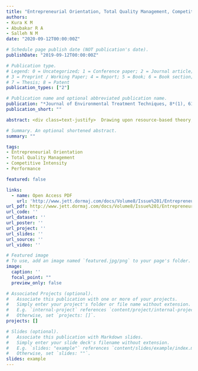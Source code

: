 ```yaml
---
title: "Entrepreneurial Orientation, Total Quality Management, Competitive Intensity, and Performance of SMEs: A Resource-Based Approach"
authors:
- Kura K M
- Abubakar R A
- Salleh N M
date: "2020-09-12T00:00:00Z"

# Schedule page publish date (NOT publication's date).
publishDate: "2019-09-12T00:00:00Z"

# Publication type.
# Legend: 0 = Uncategorized; 1 = Conference paper; 2 = Journal article;
# 3 = Preprint / Working Paper; 4 = Report; 5 = Book; 6 = Book section;
# 7 = Thesis; 8 = Patent
publication_types: ["2"]

# Publication name and optional abbreviated publication name.
publication: "*Journal of Environmental Treatment Techniques, 8*(1), 61–72"
publication_short: ""

abstract: <div class=text-justify>  Drawing upon resource-based theory, as well as contingency theory, this study examined the role of competitive intensity in moderating the relationships between entrepreneurial orientation, total quality management, and SME performance. Using a stratified random sampling, 714 self-administered questionnaires were distributed to owner‐managers of SMEs operating in Kano and Kaduna in the north west geopolitical zone of Nigeria. Of the 714 questionnaires distributed, 440 unusable questionnaires with 62 percent responses were returned and further analysed. The hypotheses were tested using Partial Least Squares Structural Equation Modeling (PLS-SEM). Results supported the hypothesised main effects of entrepreneurial orientation, and total quality management, on SME performance. Also, the competitive intensity was found to moderate the relationships between entrepreneurial orientation and SME performance. On the contrary, no significant interaction effect was found between total quality management and competitive intensity. The theoretical contribution of the present study lies in its use of competitive intensity as a moderator of the relationships between entrepreneurial orientation, total quality management, and SME performance. </div>

# Summary. An optional shortened abstract.
summary: ""

tags:
- Entrepreneurial Orientation
- Total Quality Management
- Competitive Intensity
- Performance

featured: false

links:
  - name: Open Access PDF
    url: 'http://www.jett.dormaj.com/docs/Volume8/Issue%201/Entrepreneurial%20Orientation,%20Total%20Quality%20Management,%20Competitive%20Intensity,%20and%20Performance%20of%20SMEs%20-%20A%20Resource-Based%20Approach.pdf'
url_pdf: http://www.jett.dormaj.com/docs/Volume8/Issue%201/Entrepreneurial%20Orientation,%20Total%20Quality%20Management,%20Competitive%20Intensity,%20and%20Performance%20of%20SMEs%20-%20A%20Resource-Based%20Approach.pdf
url_code: ''
url_dataset: ''
url_poster: ''
url_project: ''
url_slides: ''
url_source: ''
url_video: ''

# Featured image
# To use, add an image named `featured.jpg/png` to your page's folder. 
image:
  caption: ''
  focal_point: ""
  preview_only: false

# Associated Projects (optional).
#   Associate this publication with one or more of your projects.
#   Simply enter your project's folder or file name without extension.
#   E.g. `internal-project` references `content/project/internal-project/index.md`.
#   Otherwise, set `projects: []`.
projects: []

# Slides (optional).
#   Associate this publication with Markdown slides.
#   Simply enter your slide deck's filename without extension.
#   E.g. `slides: "example"` references `content/slides/example/index.md`.
#   Otherwise, set `slides: ""`.
slides: example
---
```




